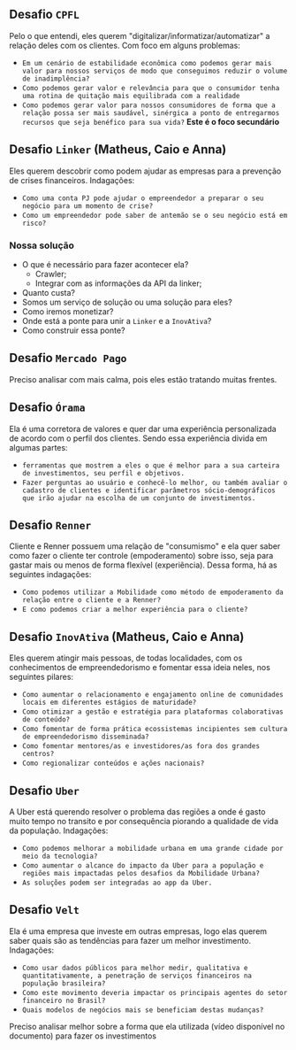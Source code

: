 ## Desafio `CPFL`

Pelo o que entendi, eles querem "digitalizar/informatizar/automatizar" a relação deles com os clientes. Com foco em alguns problemas:

- `Em um cenário de estabilidade econômica como podemos gerar mais valor para nossos serviços de modo que conseguimos reduzir o volume de inadimplência?`
- `Como podemos gerar valor e relevância para que o consumidor tenha uma rotina de quitação mais equilibrada com a realidade`
- `Como podemos gerar valor para nossos consumidores de forma que a relação possa ser mais saudável, sinérgica a ponto de entregarmos recursos que seja benéfico para sua vida?` **Este é o foco secundário**

## Desafio `Linker` (Matheus, Caio e Anna)

Eles querem descobrir como podem ajudar as empresas para a prevenção de crises financeiros. Indagações:

- `Como uma conta PJ pode ajudar o empreendedor a preparar o seu negócio para um momento de crise?`
- `Como um empreendedor pode saber de antemão se o seu negócio está em risco?`

### Nossa solução

- O que é necessário para fazer acontecer ela?
  - Crawler;
  - Integrar com as informações da API da linker;
- Quanto custa?
- Somos um serviço de solução ou uma solução para eles?
- Como iremos monetizar?
- Onde está a ponte para unir a `Linker` e a `InovAtiva`?
- Como construir essa ponte?

## Desafio `Mercado Pago`

Preciso analisar com mais calma, pois eles estão tratando muitas frentes.

## Desafio `Órama`

Ela é uma corretora de valores e quer dar uma experiência personalizada de acordo com o perfil dos clientes. Sendo essa experiência divida em algumas partes:

- `ferramentas que mostrem a eles o que é melhor para a sua carteira de investimentos, seu perfil e objetivos.`
- `Fazer perguntas ao usuário e conhecê-lo melhor, ou também avaliar o cadastro de clientes e identificar parâmetros sócio-demográficos que irão ajudar na escolha de um conjunto de investimentos.`

## Desafio `Renner`

Cliente e Renner possuem uma relação de "consumismo" e ela quer saber como fazer o cliente ter controle (empoderamento) sobre isso, seja para gastar mais ou menos de forma flexível (experiência). Dessa forma, há as seguintes indagações:

- `Como podemos utilizar a Mobilidade como método de empoderamento da relação entre o cliente e a Renner?`
- `E como podemos criar a melhor experiência para o cliente?`

## Desafio `InovAtiva` (Matheus, Caio e Anna)

Eles querem atingir mais pessoas, de todas localidades, com os conhecimentos de empreendedorismo e fomentar essa ideia neles, nos seguintes pilares:

- `Como aumentar o relacionamento e engajamento online de comunidades locais em diferentes estágios de maturidade?`
- `Como otimizar a gestão e estratégia para plataformas colaborativas de conteúdo?`
- `Como fomentar de forma prática ecossistemas incipientes sem cultura de empreendedorismo disseminada?`
- `Como fomentar mentores/as e investidores/as fora dos grandes centros?`
- `Como regionalizar conteúdos e ações nacionais?`

## Desafio `Uber`

A Uber está querendo resolver o problema das regiões a onde é gasto muito tempo no transito e por consequência piorando a qualidade de vida da população. Indagações:

- `Como podemos melhorar a mobilidade urbana em uma grande cidade por meio da tecnologia?`
- `Como aumentar o alcance do impacto da Uber para a população e regiões mais impactadas pelos desafios da Mobilidade Urbana?`
- `As soluções podem ser integradas ao app da Uber.`

## Desafio `Velt`

Ela é uma empresa que investe em outras empresas, logo elas querem saber quais são as tendências para fazer um melhor investimento. Indagações:

- `Como usar dados públicos para melhor medir, qualitativa e quantitativamente, a penetração de serviços financeiros na população brasileira?`
- `Como este movimento deveria impactar os principais agentes do setor financeiro no Brasil?`
- `Quais modelos de negócios mais se beneficiam destas mudanças?`

Preciso analisar melhor sobre a forma que ela utilizada (vídeo disponível no documento) para fazer os investimentos
